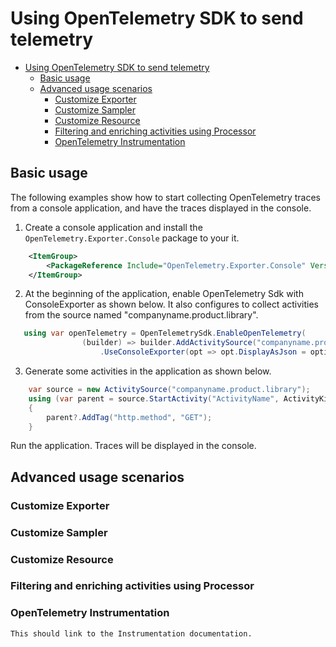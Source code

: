 # Using OpenTelemetry SDK to send telemetry

- [Using OpenTelemetry SDK to send telemetry](#using-opentelemetry-sdk-to-send-telemetry)
  - [Basic usage](#basic-usage)
  - [Advanced usage scenarios](#advanced-usage-scenarios)
    - [Customize Exporter](#customize-exporter)
    - [Customize Sampler](#customize-sampler)
    - [Customize Resource](#customize-resource)
    - [Filtering and enriching activities using Processor](#filtering-and-enriching-activities-using-processor)
    - [OpenTelemetry Instrumentation](#opentelemetry-instrumentation)

## Basic usage

The following examples show how to start collecting OpenTelemetry traces from a console application, and have the traces displayed in the console.

1. Create a console application and install the `OpenTelemetry.Exporter.Console` package to your it.

```xml
    <ItemGroup>
        <PackageReference Include="OpenTelemetry.Exporter.Console" Version="0.3.0" />
    </ItemGroup>
```

2. At the beginning of the application, enable OpenTelemetry Sdk with ConsoleExporter as shown below. It also configures to collect activities from the source named "companyname.product.library".
   
```csharp
   using var openTelemetry = OpenTelemetrySdk.EnableOpenTelemetry(
                (builder) => builder.AddActivitySource("companyname.product.library")
                    .UseConsoleExporter(opt => opt.DisplayAsJson = options.DisplayAsJson));
```

3. Generate some activities in the application as shown below.

```csharp
    var source = new ActivitySource("companyname.product.library");
    using (var parent = source.StartActivity("ActivityName", ActivityKind.Server))
    {
        parent?.AddTag("http.method", "GET");
    }

```
Run the application. Traces will be displayed in the console.

## Advanced usage scenarios

### Customize Exporter

### Customize Sampler

### Customize Resource

### Filtering and enriching activities using Processor

### OpenTelemetry Instrumentation
    This should link to the Instrumentation documentation.

